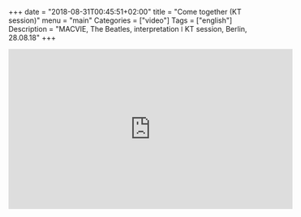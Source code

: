 
+++
date = "2018-08-31T00:45:51+02:00"
title = "Come together (KT session)"
menu = "main"
Categories = ["video"]
Tags = ["english"]
Description = "MACVIE, The Beatles, interpretation   ǀ   KT session, Berlin, 28.08.18"
+++


<iframe width="560" height="315" src="https://www.youtube.com/embed/CZyU490qBqs?rel=0" frameborder="0" allow="autoplay; encrypted-media" allowfullscreen></iframe> 




